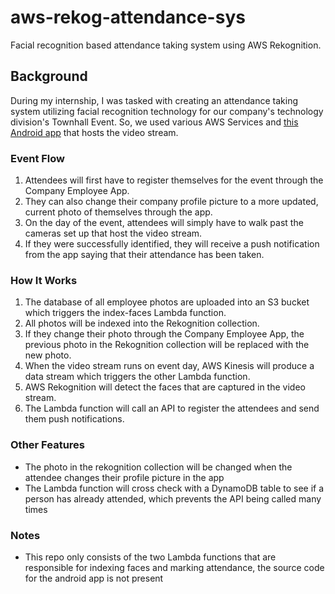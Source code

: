 # aws-rekog-attendance-sys
Facial recognition based attendance taking system using AWS Rekognition. 

## Background 
During my internship, I was tasked with creating an attendance taking system utilizing facial recognition technology for our company's technology division's Townhall Event. So, we used various AWS Services and [this Android app](https://docs.aws.amazon.com/kinesisvideostreams/latest/dg/producersdk-android-downloadcode.html) that hosts the video stream. 

### Event Flow
1. Attendees will first have to register themselves for the event through the Company Employee App. 
2. They can also change their company profile picture to a more updated, current photo of themselves through the app. 
3. On the day of the event, attendees will simply have to walk past the cameras set up that host the video stream. 
4. If they were successfully identified, they will receive a push notification from the app saying that their attendance has been taken. 

### How It Works
1. The database of all employee photos are uploaded into an S3 bucket which triggers the index-faces Lambda function.
2. All photos will be indexed into the Rekognition collection. 
3. If they change their photo through the Company Employee App, the previous photo in the Rekognition collection will be replaced with the new photo.
4. When the video stream runs on event day, AWS Kinesis will produce a data stream which triggers the other Lambda function. 
5. AWS Rekognition will detect the faces that are captured in the video stream.
6. The Lambda function will call an API to register the attendees and send them push notifications. 

### Other Features
- The photo in the rekognition collection will be changed when the attendee changes their profile picture in the app
- The Lambda function will cross check with a DynamoDB table to see if a person has already attended, which prevents the API being called many times 

### Notes
- This repo only consists of the two Lambda functions that are responsible for indexing faces and marking attendance, the source code for the android app is not present 
